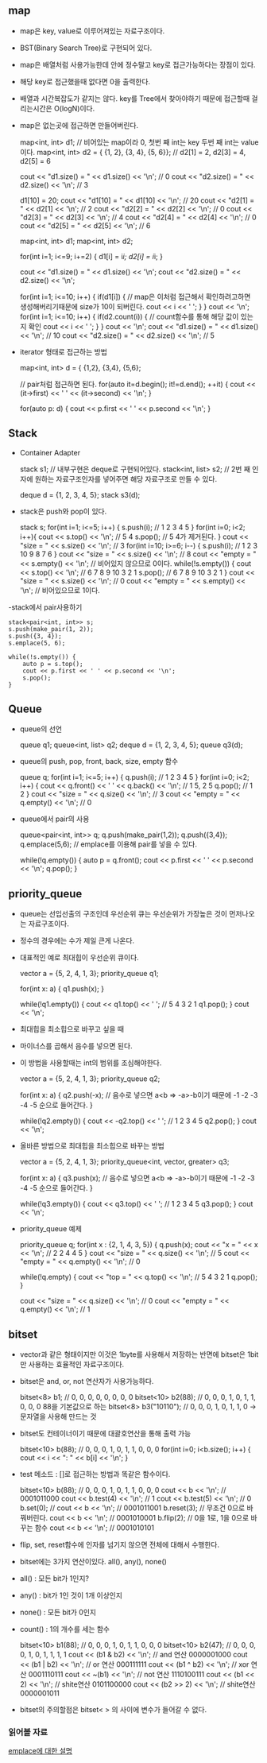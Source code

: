 ## map
- map은 key, value로 이루어져있는 자료구조이다.
- BST(Binary Search Tree)로 구현되어 있다.
- map은 배열처럼 사용가능한데 [ ](대괄호)안에 정수말고 key로 접근가능하다는 장점이 있다.
- 해당 key로 접근했을때 없다면 0을 출력한다.
- 배열과 시간복잡도가 같지는 않다. key를 Tree에서 찾아야하기 때문에 접근할때 걸리는시간은 O(logN)이다.
- map은 없는곳에 접근하면 만들어버린다.


    map<int, int> d1; // 비어있는 map이라 0, 첫번 째 int는 key 두번 째 int는 value이다.
    map<int, int> d2 = { {1, 2}, {3, 4}, {5, 6}}; // d2[1] = 2, d2[3] = 4, d2[5] = 6
    
    cout << "d1.size() = " << d1.size() << '\n'; // 0
    cout << "d2.size() = " << d2.size() << '\n'; // 3
    
    d1[10] = 20;
    cout << "d1[10] = " << d1[10] << '\n'; // 20
    cout << "d2[1] = " << d2[1] << '\n'; // 2
    cout << "d2[2] = " << d2[2] << '\n'; // 0
    cout << "d2[3] = " << d2[3] << '\n'; // 4
    cout << "d2[4] = " << d2[4] << '\n'; // 0
    cout << "d2[5] = " << d2[5] << '\n'; // 6


    map<int, int> d1;
    map<int, int> d2;
    
    for(int i=1; i<=9; i+=2) {
        d1[i] = i*i;
        d2[i] = i*i;
    }
    
    cout << "d1.size() = " << d1.size() << '\n';
    cout << "d2.size() = " << d2.size() << '\n';

    for(int i=1; i<=10; i++) {
        if(d1[i]) { // map은 이처럼 접근해서 확인하려고하면 생성해버리기때문에 size가 10이 되버린다.
            cout << i << ' ';
        }
    }
    cout << '\n';
    for(int i=1; i<=10; i++) {
        if(d2.count(i)) { // count함수를 통해 해당 값이 있는지 확인
            cout << i << ' ';
        }
    }
    cout << '\n';
    cout << "d1.size() = " << d1.size() << '\n'; // 10
    cout << "d2.size() = " << d2.size() << '\n'; // 5
    
    
- iterator 형태로 접근하는 방법


    map<int, int> d = { {1,2}, {3,4}, {5,6};
    
    // pair처럼 접근하면 된다.
    for(auto it=d.begin(); it!=d.end(); ++it) {
        cout << (it->first) << ' ' << (it->second) << '\n';
    }
    
    for(auto p: d) {
        cout << p.first << ' ' << p.second << '\n';
    }
    

## Stack
- Container Adapter


    stack<int> s1; // 내부구현은 deque로 구현되어있다.
    stack<int, list<int>> s2; // 2번 째 인자에 원하는 자료구조인자를 넣어주면 해당 자료구조로 만들 수 있다.
    
    deque<int> d = {1, 2, 3, 4, 5};
    stack<int> s3(d);

- stack은 push와 pop이 있다.


    stack<int> s;
    for(int i=1; i<=5; i++) {
        s.push(i); // 1 2 3 4 5
    }
    for(int i=0; i<2; i++){
        cout << s.top() << '\n'; // 5 4
        s.pop(); // 5 4가 제거된다.
    }
    cout << "size = " << s.size() << '\n'; // 3
    for(int i=10; i>=6; i--) {
        s.push(i); // 1 2 3 10 9 8 7 6
    }
    cout << "size = " << s.size() << '\n'; // 8
    cout << "empty = " << s.empty() << '\n'; // 비어있지 않으므로 0이다.
    while(!s.empty()) {
        cout << s.top() << '\n'; // 6 7 8 9 10 3 2 1
        s.pop(); // 6 7 8 9 10 3 2 1
    }
    cout << "size = " << s.size() << '\n'; // 0
    cout << "empty = " << s.empty() << '\n'; // 비어있으므로 1이다.
    

-stack에서 pair사용하기

    stack<pair<int, int>> s;
    s.push(make_pair(1, 2));
    s.push({3, 4});
    s.emplace(5, 6);
    
    while(!s.empty()) {
        auto p = s.top();
        cout << p.first << ' ' << p.second << '\n';
        s.pop();
    }


## Queue
- queue의 선언


    queue<int> q1;
    queue<int, list<int>> q2;
    deque<int> d = {1, 2, 3, 4, 5};
    queue<int> q3(d);
    

- queue의 push, pop, front, back, size, empty 함수


    queue<int> q;
    for(int i=1; i<=5; i++) {
        q.push(i); // 1 2 3 4 5
    }
    for(int i=0; i<2; i++) {
        cout << q.front() << ' ' << q.back() << '\n'; // 1 5, 2 5
        q.pop(); // 1 2
    }
    cout << "size = " << q.size() << '\n'; // 3
    cout << "empty = " << q.empty() << '\n'; // 0
    

- queue에서 pair의 사용


    queue<pair<int, int>> q;
    q.push(make_pair(1,2));
    q.push({3,4});
    q.emplace(5,6); // emplace를 이용해 pair를 넣을 수 있다.
    
    while(!q.empty()) {
        auto p = q.front();
        cout << p.first << ' ' << p.second << '\n';
        q.pop();
    }
    


## priority_queue
- queue는 선입선출의 구조인데 우선순위 큐는 우선순위가 가장높은 것이 먼저나오는 자료구조이다.
- 정수의 경우에는 수가 제일 큰게 나온다.
- 대표적인 예로 최대힙이 우선순위 큐이다.


    vector<int> a = {5, 2, 4, 1, 3};
    priority_queue<int> q1; 
    
    for(int x: a) {
        q1.push(x);
    }
    
    while(!q1.empty()) {
        cout << q1.top() << ' '; // 5 4 3 2 1
        q1.pop();
    }
    cout << '\n';
    

- 최대힙을 최소힙으로 바꾸고 싶을 때
- 마이너스를 곱해서 음수를 넣으면 된다.
- 이 방법을 사용할때는 int의 범위를 조심해야한다. 


    vector<int> a = {5, 2, 4, 1, 3};
    priority_queue<int> q2; 
    
    for(int x: a) {
        q2.push(-x); // 음수로 넣으면 a<b => -a>-b이기 때문에 -1 -2 -3 -4 -5 순으로 들어간다.
    }
    
    while(!q2.empty()) {
        cout << -q2.top() << ' '; // 1 2 3 4 5
        q2.pop();
    }
    cout << '\n';
    

- 올바른 방법으로 최대힙을 최소힙으로 바꾸는 방법


    vector<int> a = {5, 2, 4, 1, 3};
    priority_queue<int, vector<int>, greater<int>> q3; 
    
    for(int x: a) {
        q3.push(x); // 음수로 넣으면 a<b => -a>-b이기 때문에 -1 -2 -3 -4 -5 순으로 들어간다.
    }
    
    while(!q3.empty()) {
        cout << q3.top() << ' '; // 1 2 3 4 5
        q3.pop();
    }
    cout << '\n';
    
    
- priority_queue 예제


    priority_queue<int> q;
    for(int x : {2, 1, 4, 3, 5}) {
        q.push(x);
        cout << "x = " << x << '\n'; // 2 2 4 4 5
    }
    cout << "size = " << q.size() << '\n'; // 5
    cout << "empty = " << q.empty() << '\n'; // 0
    
    while(!q.empty) {
        cout << "top = " << q.top() << '\n'; // 5 4 3 2 1
        q.pop(); 
    }
    
    cout << "size = " << q.size() << '\n'; // 0
    cout << "empty = " << q.empty() << '\n'; // 1
    
    

## bitset
- vector<bool>과 같은 형태이지만 이것은 1byte를 사용해서 저장하는 반면에 
bitset은 1bit만 사용하는 효율적인 자료구조이다.
- bitset은 and, or, not 연산자가 사용가능하다.


    bitset<8> b1; // 0, 0, 0, 0, 0, 0, 0, 0
    bitset<10> b2(88); // 0, 0, 0, 1, 0, 1, 1, 0, 0, 0 88을 기본값으로 하는 
    bitset<8> b3("10110"); // 0, 0, 0, 1, 0, 1, 1, 0 -> 문자열을 사용해 만드는 것
    

- bitset도 컨테이너이기 때문에 대괄호연산을 통해 출력 가능


    bitset<10> b(88); // 0, 0, 0, 1, 0, 1, 1, 0, 0, 0
    for(int i=0; i<b.size(); i++) {
        cout << i << ": " << b[i] << '\n';
    }
    

- test 메소드 : []로 접근하는 방법과 똑같은 함수이다.


    bitset<10> b(88); // 0, 0, 0, 1, 0, 1, 1, 0, 0, 0
    cout << b << '\n'; // 0001011000
    cout << b.test(4) << '\n'; // 1
    cout << b.test(5) << '\n'; // 0
    b.set(0); // 
    cout << b << '\n'; // 0001011001
    b.reset(3); // 무조건 0으로 바꿔버린다.
    cout << b << '\n'; // 0001010001 
    b.flip(2); // 0을 1로, 1을 0으로 바꾸는 함수
    cout << b << '\n'; // 0001010101 
    
    
- flip, set, reset함수에 인자를 넘기지 않으면 전체에 대해서 수행한다.
- bitset에는 3가지 연산이있다. all(), any(), none()
- all() : 모든 bit가 1인지?
- any() : bit가 1인 것이 1개 이상인지
- none() : 모든 bit가 0인지
- count() : 1의 개수를 세는 함수


    bitset<10> b1(88); // 0, 0, 0, 1, 0, 1, 1, 0, 0, 0
    bitset<10> b2(47); // 0, 0, 0, 0, 1, 0, 1, 1, 1, 1
    cout << (b1 & b2) << '\n'; // and 연산 0000001000
    cout << (b1 | b2) << '\n'; // or 연산 000111111
    cout << (b1 ^ b2) << '\n'; // xor 연산 0001110111
    cout << ~(b1) << '\n'; // not 연산 1110100111
    cout << (b1 << 2) << '\n'; // shite연산 0101100000
    cout << (b2 >> 2) << '\n'; // shite연산 0000001011
    
    
- bitset의 주의할점은 bitset< > 의 사이에 변수가 들어갈 수 없다.
    
    
### 읽어볼 자료
[emplace에 대한 설명](http://egloos.zum.com/sweeper/v/3060229)